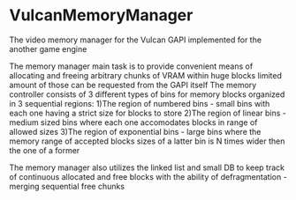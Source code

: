 # VulcanMemoryManager
The video memory manager for the Vulcan GAPI implemented for the another game engine

The memory manager main task is to provide convenient means of allocating and freeing arbitrary chunks of VRAM within huge blocks limited amount of those can be requested from the GAPI itself
The memory controller consists of 3 different types of bins for memory blocks organized in 3 sequential regions: 
1)The region of numbered bins - small bins with each one having a strict size for blocks to store
2)The region of linear bins - medium sized bins where each one accomodates blocks in range of allowed sizes
3)The region of exponential bins - large bins where the memory range of accepted blocks sizes of a latter bin is N times wider then the one of a former

The memory manager also utilizes the linked list and small DB to keep track of continuous allocated and free blocks with the ability of defragmentation - merging sequential free chunks

